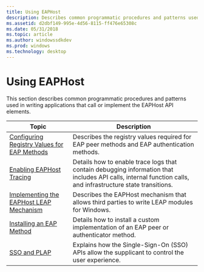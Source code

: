 ```yaml
---
title: Using EAPHost
description: Describes common programmatic procedures and patterns used in writing applications that call or implement the EAPHost API elements.
ms.assetid: d2dbf149-995e-4d56-8115-ff476e65308c
ms.date: 05/31/2018
ms.topic: article
ms.author: windowssdkdev
ms.prod: windows
ms.technology: desktop
---
```


# Using EAPHost

This section describes common programmatic procedures and patterns used in writing applications that call or implement the EAPHost API elements.



| Topic                                                                                  | Description                                                                                                                                                 |
|----------------------------------------------------------------------------------------|-------------------------------------------------------------------------------------------------------------------------------------------------------------|
| [Configuring Registry Values for EAP Methods](registry-keys-for-eap-methods.md)       | Describes the registry values required for EAP peer methods and EAP authentication methods.                                                                 |
| [Enabling EAPHost Tracing](enabling-tracing.md)                                       | Details how to enable trace logs that contain debugging information that includes API calls, internal function calls, and infrastructure state transitions. |
| [Implementing the EAPHost LEAP Mechanism](implementing-the-eaphost-leap-mechanism.md) | Describes the EAPHost mechanism that allows third parties to write LEAP modules for Windows.                                                                |
| [Installing an EAP Method](installing-an-eap-method.md)                               | Details how to install a custom implementation of an EAP peer or authenticator method.                                                                      |
| [SSO and PLAP](understanding-sso-and-plap.md)                                         | Explains how the Single-Sign-On (SSO) APIs allow the supplicant to control the user experience.                                                             |



 

 

 




